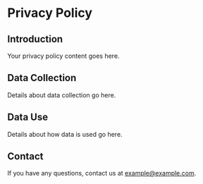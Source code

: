 # Privacy Policy

## Introduction
Your privacy policy content goes here.

## Data Collection
Details about data collection go here.

## Data Use
Details about how data is used go here.

## Contact
If you have any questions, contact us at example@example.com.
